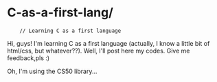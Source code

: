 # C-as-a-first-lang/

        // Learning C as a first language
  Hi, guys! I'm learning C as a first language (actually, I know a little bit of html/css, but whatever??). Well, I'll post here my codes. Give me feedback,pls :)

  Oh, I'm using the CS50 library...
